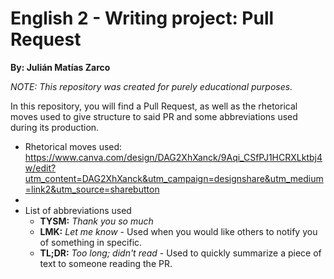 # English 2 - Writing project: Pull Request
**By: Julián Matías Zarco**

*NOTE: This repository was created for purely educational purposes.*

In this repository, you will find a Pull Request, as well as the rhetorical moves used to give structure to said PR and some abbreviations used during its production.

- Rhetorical moves used: https://www.canva.com/design/DAG2XhXanck/9Aqi_CSfPJ1HCRXLktbj4w/edit?utm_content=DAG2XhXanck&utm_campaign=designshare&utm_medium=link2&utm_source=sharebutton
- 
- List of abbreviations used
  - **TYSM:** *Thank you so much*
  - **LMK:** *Let me know* - Used when you would like others to notify you of something in specific.
  - **TL;DR:** *Too long; didn't read* - Used to quickly summarize a piece of text to someone reading the PR.
